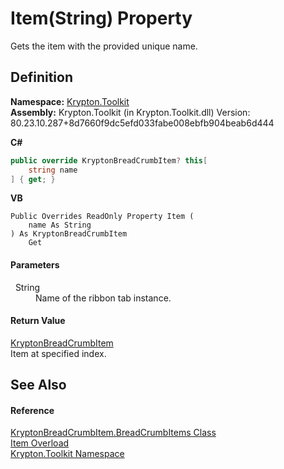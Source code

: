 # Item(String) Property


Gets the item with the provided unique name.



## Definition
**Namespace:** <a href="79d2eac2-21f4-54ff-7552-b20c33c30600.md">Krypton.Toolkit</a>  
**Assembly:** Krypton.Toolkit (in Krypton.Toolkit.dll) Version: 80.23.10.287+8d7660f9dc5efd033fabe008ebfb904beab6d444

**C#**
``` C#
public override KryptonBreadCrumbItem? this[
	string name
] { get; }
```
**VB**
``` VB
Public Overrides ReadOnly Property Item ( 
	name As String
) As KryptonBreadCrumbItem
	Get
```



#### Parameters
<dl><dt>  String</dt><dd>Name of the ribbon tab instance.</dd></dl>

#### Return Value
<a href="edfb6460-f812-2b8c-8eea-321f0770a140.md">KryptonBreadCrumbItem</a>  
Item at specified index.

## See Also


#### Reference
<a href="c5b4c308-2351-76f7-c9a1-4d6723359e4a.md">KryptonBreadCrumbItem.BreadCrumbItems Class</a>  
<a href="72c300fb-1bb0-a27f-5cf9-ddedacb96dff.md">Item Overload</a>  
<a href="79d2eac2-21f4-54ff-7552-b20c33c30600.md">Krypton.Toolkit Namespace</a>  
